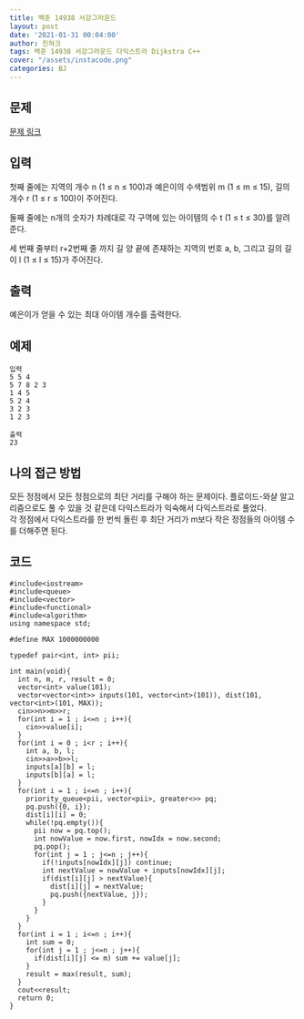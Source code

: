 ```yaml
---
title: 백준 14938 서강그라운드
layout: post
date: '2021-01-31 00:04:00'
author: 진혀크
tags: 백준 14938 서강그라운드 다익스트라 Dijkstra C++
cover: "/assets/instacode.png"
categories: BJ
---
```


## 문제

[문제 링크](https://www.acmicpc.net/problem/14938)

## 입력

첫째 줄에는 지역의 개수 n (1 ≤ n ≤ 100)과 예은이의 수색범위 m (1 ≤ m ≤ 15), 길의 개수 r (1 ≤ r ≤ 100)이 주어진다.

둘째 줄에는 n개의 숫자가 차례대로  각 구역에 있는 아이템의 수 t (1 ≤ t ≤ 30)를 알려준다.

세 번째 줄부터 r+2번째 줄 까지 길 양 끝에 존재하는 지역의 번호 a, b, 그리고 길의 길이 l (1 ≤ l ≤ 15)가 주어진다.

## 출력

예은이가 얻을 수 있는 최대 아이템 개수를 출력한다.

## 예제


    입력
    5 5 4
    5 7 8 2 3
    1 4 5
    5 2 4
    3 2 3
    1 2 3

    출력
    23

## 나의 접근 방법

모든 정점에서 모든 정점으로의 최단 거리를 구해야 하는 문제이다. 플로이드-와샬 알고리즘으로도 풀 수 있을 것 같은데 다익스트라가 익숙해서 다익스트라로 풀었다.  
각 정점에서 다익스트라를 한 번씩 돌린 후 최단 거리가 m보다 작은 정점들의 아이템 수를 더해주면 된다.  

## 코드

    #include<iostream>
    #include<queue>
    #include<vector>
    #include<functional>
    #include<algorithm>
    using namespace std;

    #define MAX 1000000000

    typedef pair<int, int> pii;

    int main(void){
      int n, m, r, result = 0;
      vector<int> value(101);
      vector<vector<int>> inputs(101, vector<int>(101)), dist(101, vector<int>(101, MAX));
      cin>>n>>m>>r;
      for(int i = 1 ; i<=n ; i++){
        cin>>value[i];
      }
      for(int i = 0 ; i<r ; i++){
        int a, b, l;
        cin>>a>>b>>l;
        inputs[a][b] = l;
        inputs[b][a] = l;
      }
      for(int i = 1 ; i<=n ; i++){
        priority_queue<pii, vector<pii>, greater<>> pq;
        pq.push({0, i});
        dist[i][i] = 0;
        while(!pq.empty()){
          pii now = pq.top();
          int nowValue = now.first, nowIdx = now.second;
          pq.pop();
          for(int j = 1 ; j<=n ; j++){
            if(!inputs[nowIdx][j]) continue;
            int nextValue = nowValue + inputs[nowIdx][j];
            if(dist[i][j] > nextValue){
              dist[i][j] = nextValue;
              pq.push({nextValue, j});
            }
          }
        }
      }
      for(int i = 1 ; i<=n ; i++){
        int sum = 0;
        for(int j = 1 ; j<=n ; j++){
          if(dist[i][j] <= m) sum += value[j];
        }
        result = max(result, sum);
      }
      cout<<result;
      return 0;
    }








    